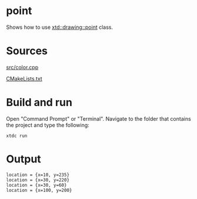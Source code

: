 # point

Shows how to use [xtd::drawing::point](https://codedocs.xyz/gammasoft71/xtd/classxtd_1_1drawing_1_1point.html) class.

# Sources

[src/color.cpp](src/point.cpp)

[CMakeLists.txt](CMakeLists.txt)

# Build and run

Open "Command Prompt" or "Terminal". Navigate to the folder that contains the project and type the following:

```shell
xtdc run
```

# Output

```
location = {x=10, y=235}
location = {x=30, y=220}
location = {x=30, y=60}
location = {x=100, y=200}
```
